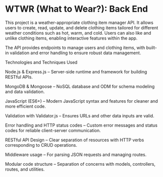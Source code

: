 # WTWR (What to Wear?): Back End
This project is a weather-appropriate clothing item manager API. It allows users to create, read, update, and delete clothing items tailored for different weather conditions such as hot, warm, and cold. Users can also like and unlike clothing items, enabling interactive features within the app.

The API provides endpoints to manage users and clothing items, with built-in validation and error handling to ensure robust data management.

Technologies and Techniques Used

Node.js & Express.js – Server-side runtime and framework for building RESTful APIs.

MongoDB & Mongoose – NoSQL database and ODM for schema modeling and data validation.

JavaScript (ES6+) – Modern JavaScript syntax and features for cleaner and more efficient code.

Validation with Validator.js – Ensures URLs and other data inputs are valid.

Error handling and HTTP status codes – Custom error messages and status codes for reliable client-server communication.

RESTful API Design – Clear separation of resources with HTTP verbs corresponding to CRUD operations.

Middleware usage – For parsing JSON requests and managing routes.

Modular code structure – Separation of concerns with models, controllers, routes, and utilities.
